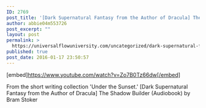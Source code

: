 ```yaml
---
ID: 2769
post_title: '[Dark Supernatural Fantasy from the Author of Dracula] The Shadow Builder (Audiobook) by Bram Stoker'
author: abbie04m553726
post_excerpt: ""
layout: post
permalink: >
  https://universalflowuniversity.com/uncategorized/dark-supernatural-fantasy-from-the-author-of-dracula-the-shadow-builder-audiobook-by-bram-stoker/
published: true
post_date: 2016-01-17 23:50:57
---
```

[embed]https://www.youtube.com/watch?v=Zo7B0Tz66dw[/embed]<br>
<p>From the short writing collection 'Under the Sunset.'
[Dark Supernatural Fantasy from the Author of Dracula] The Shadow Builder (Audiobook) by Bram Stoker</p>
